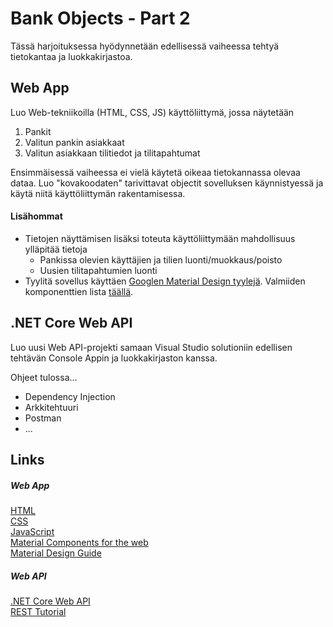 # Bank Objects - Part 2

Tässä harjoituksessa hyödynnetään edellisessä vaiheessa tehtyä tietokantaa ja luokkakirjastoa.

## Web App

Luo Web-tekniikoilla (HTML, CSS, JS) käyttöliittymä, jossa näytetään
1. Pankit
2. Valitun pankin asiakkaat
3. Valitun asiakkaan tilitiedot ja tilitapahtumat

Ensimmäisessä vaiheessa ei vielä käytetä oikeaa tietokannassa olevaa dataa. 
Luo "kovakoodaten" tarivittavat objectit sovelluksen käynnistyessä ja käytä niitä käyttöliittymän rakentamisessa.

#### Lisähommat
- Tietojen näyttämisen lisäksi toteuta käyttöliittymään mahdollisuus ylläpitää tietoja
    - Pankissa olevien käyttäjien ja tilien luonti/muokkaus/poisto
    - Uusien tilitapahtumien luonti
- Tyylitä sovellus käyttäen [Googlen Material Design tyylejä](https://material.io/components/web/). Valmiiden komponenttien lista [täällä](https://material-components-web.appspot.com/).

## .NET Core Web API

Luo uusi Web API-projekti samaan Visual Studio solutioniin edellisen tehtävän Console Appin ja luokkakirjaston kanssa.


Ohjeet tulossa...

- Dependency Injection
- Arkkitehtuuri
- Postman
- ...


## Links
##### Web App
[HTML](https://www.w3schools.com/html/default.asp)
<br>
[CSS](https://www.w3schools.com/css/css_intro.asp)
<br>
[JavaScript](https://www.w3schools.com/js/default.asp)
<br>
[Material Components for the web](https://material.io/components/web/)
<br>
[Material Design Guide](https://material.io/guidelines/)

##### Web API
[.NET Core Web API](https://docs.microsoft.com/en-us/aspnet/core/tutorials/first-web-api)
<br>
[REST Tutorial](https://www.tutorialspoint.com/restful/restful_introduction.htm)

